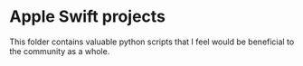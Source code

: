 # Apple Swift projects

This folder contains valuable python scripts that I feel would be beneficial to the community as a whole.